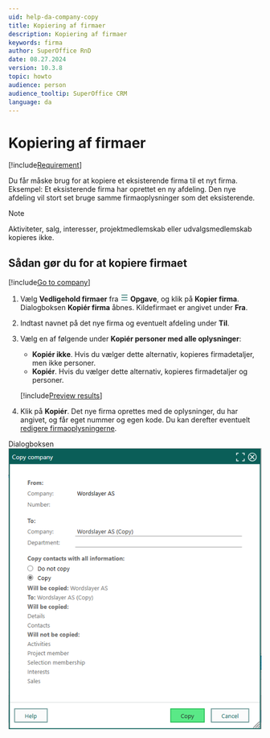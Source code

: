 ```yaml
---
uid: help-da-company-copy
title: Kopiering af firmaer
description: Kopiering af firmaer
keywords: firma
author: SuperOffice RnD
date: 08.27.2024
version: 10.3.8
topic: howto
audience: person
audience_tooltip: SuperOffice CRM
language: da
---
```


# Kopiering af firmaer

[!include[Requirement](../../learn/includes/note-req-manage-entities.md)]

Du får måske brug for at kopiere et eksisterende firma til et nyt firma. Eksempel: Et eksisterende firma har oprettet en ny afdeling. Den nye afdeling vil stort set bruge samme firmaoplysninger som det eksisterende.

> [!NOTE]
> Aktiviteter, salg, interesser, projektmedlemskab eller udvalgsmedlemskab kopieres ikke.

## Sådan gør du for at kopiere firmaet

[!include[Go to company](../../learn/includes/goto-company.md)]

1. Vælg **Vedligehold firmaer** fra ![ikon][img1] **Opgave**, og klik på **Kopier firma**.
    Dialogboksen **Kopiér firma** åbnes. Kildefirmaet er angivet under **Fra**.

1. Indtast navnet på det nye firma og eventuelt afdeling under **Til**.

1. Vælg en af følgende under **Kopiér personer med alle oplysninger**:

    * **Kopiér ikke**. Hvis du vælger dette alternativ, kopieres firmadetaljer, men ikke personer.
    * **Kopiér**. Hvis du vælger dette alternativ, kopieres firmadetaljer og personer.

    [!include[Preview results](../../learn/includes/note-preview-results.md)]

1. Klik på **Kopiér**. Det nye firma oprettes med de oplysninger, du har angivet, og får eget nummer og egen kode. Du kan derefter eventuelt [redigere firmaoplysningerne][2].

Dialogboksen ![Kopiér firma -screenshot][img3]

<!-- Referenced links -->
[2]: edit.md

<!-- Referenced images -->
[img1]: ../../../media/icons/btn-menu.png
[img3]: ../../../media/loc/en/company/copy-company.png

